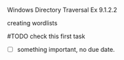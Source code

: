 Windows Directory Traversal Ex 9.1.2.2

creating wordlists

#TODO check this first task

- [ ] something important, no due date.




